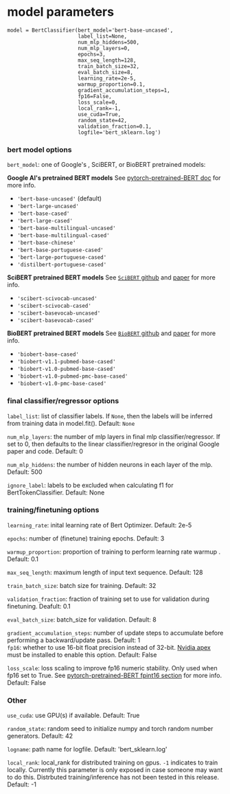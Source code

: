 
# model parameters

```python3
model = BertClassifier(bert_model='bert-base-uncased',
                       label_list=None, 
                       num_mlp_hiddens=500,
                       num_mlp_layers=0,
                       epochs=3,
                       max_seq_length=128,
                       train_batch_size=32,
                       eval_batch_size=8,
                       learning_rate=2e-5,
                       warmup_proportion=0.1,
                       gradient_accumulation_steps=1,
                       fp16=False,
                       loss_scale=0,
                       local_rank=-1,
                       use_cuda=True,
                       random_state=42,
                       validation_fraction=0.1,
                       logfile='bert_sklearn.log')
```

### bert model options

`bert_model`: one of Google's , SciBERT, or BioBERT pretrained models:

**Google AI's pretrained BERT models**  See [pytorch-pretrained-BERT doc](https://github.com/huggingface/pytorch-pretrained-BERT#Doc) for more info.
 * `'bert-base-uncased'` (default)
 * `'bert-large-uncased'`
 * `'bert-base-cased'`
 * `'bert-large-cased'`
 * `'bert-base-multilingual-uncased'`
 * `'bert-base-multilingual-cased'`
 * `'bert-base-chinese'`
 * `'bert-base-portuguese-cased'`
 * `'bert-large-portuguese-cased'`
 * `'distilbert-portuguese-cased'`
 
 **SciBERT pretrained BERT models**  See [`SciBERT` github](https://github.com/allenai/scibert) and [paper](https://arxiv.org/pdf/1903.10676.pdf) for more info.
 * `'scibert-scivocab-uncased'`
 * `'scibert-scivocab-cased'`
 * `'scibert-basevocab-uncased'`
 * `'scibert-basevocab-cased'`

 **BioBERT pretrained BERT models**  See [`BioBERT` github](https://github.com/dmis-lab/biobert) and [paper](https://arxiv.org/pdf/1901.08746.pdf) for more info.
* `'biobert-base-cased'`
* `'biobert-v1.1-pubmed-base-cased'`
* `'biobert-v1.0-pubmed-base-cased'`
* `'biobert-v1.0-pubmed-pmc-base-cased'`
* `'biobert-v1.0-pmc-base-cased'`
 
### final classifier/regressor options
`label_list`: list of classifier labels. If `None`, then the labels will be inferred from training data in model.fit(). Default: `None`

`num_mlp_layers`: the number of mlp layers in final mlp classifier/regressor. If set to 0, then defaults 
    to the linear classifier/regresor in the original Google paper and code. Default: 0

`num_mlp_hiddens`: the number of hidden neurons in each layer of the mlp. Default: 500

`ignore_label`: labels to be excluded when calculating f1 for BertTokenClassifier. Default: None


### training/finetuning options

`learning_rate`: inital learning rate of Bert Optimizer. Default: 2e-5

`epochs`: number of (finetune) training epochs. Default: 3        

`warmup_proportion`: proportion of training to perform learning rate warmup . Default: 0.1

`max_seq_length`: maximum length of input text sequence. Default: 128

`train_batch_size`: batch size for training. Default: 32

`validation_fraction`: fraction of training set to use for validation during finetuning. Deafult: 0.1

`eval_batch_size`: batch_size for validation. Default: 8

`gradient_accumulation_steps`: number of update steps to accumulate before performing a backward/update pass. Default: 1      
`fp16`: whether to use 16-bit float precision instead of 32-bit. [Nvidia apex](https://github.com/NVIDIA/apex) must be installed to enable this option. Default: False

`loss_scale`: loss scaling to improve fp16 numeric stability. Only used when fp16 set to True. See [pytorch-pretrained-BERT fpint16 section](https://github.com/huggingface/pytorch-pretrained-BERT#Training-large-models-introduction,-tools-and-examples) for more info.  Default: False

### Other

`use_cuda`: use GPU(s) if available. Default: True

`random_state`: random seed to initialize numpy and torch random number generators. Default: 42

`logname`: path name for logfile. Default: 'bert_sklearn.log'

`local_rank`: local_rank for distributed training on gpus. `-1` indicates to train locally. Currently this parameter is only exposed in case someone may want to do this. Distrbuted training/inference has not been tested in this release. Default: -1

